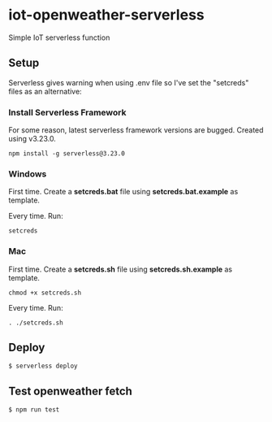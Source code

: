 # iot-openweather-serverless

Simple IoT serverless function

## Setup

Serverless gives warning when using .env file so I've set the "setcreds" files as an alternative:

### Install Serverless Framework

For some reason, latest serverless framework versions are bugged. Created using v3.23.0.

```
npm install -g serverless@3.23.0
```

### Windows

First time. Create a **setcreds.bat** file using **setcreds.bat.example** as template.

Every time. Run:

```
setcreds
```

### Mac

First time. Create a **setcreds.sh** file using **setcreds.sh.example** as template.

```
chmod +x setcreds.sh
```

Every time. Run:

```
. ./setcreds.sh
```

## Deploy

```
$ serverless deploy
```

## Test openweather fetch

```
$ npm run test
```
